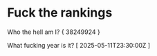 # Fuck the rankings

Who the hell am I?
{ 38249924 }

What fucking year is it?
[ 2025-05-11T23:30:00Z ]
